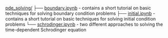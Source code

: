 [pde_solving/](pde_solving)
├── [boundary.ipynb](pde_solving/boundary.ipynb) - contains a short tutorial on basic techniques for solving boundary condition problems
├── [initial.ipynb](pde_solving/initial.ipynb) - contains a short tutorial on basic techniques for solving initial condition problems
└── [schrodinger.ipynb](pde_solving/schrodinger.ipynb) - two different approaches to solving the time-dependent Schrodinger equation
